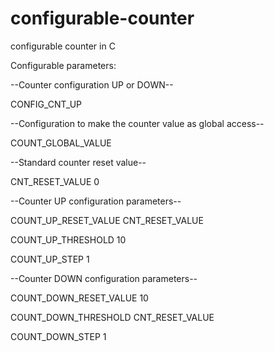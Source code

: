 # configurable-counter
configurable counter in C

Configurable parameters:


--Counter configuration UP or DOWN--

CONFIG_CNT_UP


--Configuration to make the counter value as global access--

COUNT_GLOBAL_VALUE


--Standard counter reset value--

CNT_RESET_VALUE          0


--Counter UP configuration parameters--

COUNT_UP_RESET_VALUE     CNT_RESET_VALUE

COUNT_UP_THRESHOLD       10

COUNT_UP_STEP            1


--Counter DOWN configuration parameters--

COUNT_DOWN_RESET_VALUE   10

COUNT_DOWN_THRESHOLD     CNT_RESET_VALUE 

COUNT_DOWN_STEP          1
